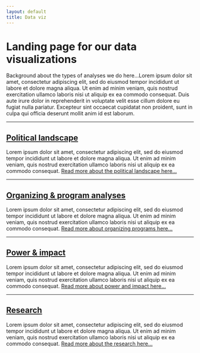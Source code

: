 ```yaml
---
layout: default
title: Data viz
---
```

# Landing page for our data visualizations

Background about the types of analyses we do here...Lorem ipsum dolor sit amet, consectetur adipiscing elit, sed do eiusmod tempor incididunt ut labore et dolore magna aliqua. Ut enim ad minim veniam, quis nostrud exercitation ullamco laboris nisi ut aliquip ex ea commodo consequat. Duis aute irure dolor in reprehenderit in voluptate velit esse cillum dolore eu fugiat nulla pariatur. Excepteur sint occaecat cupidatat non proident, sunt in culpa qui officia deserunt mollit anim id est laborum.

---

## <a href="/data-viz/pol-landscape/index.html"> Political landscape</a>
Lorem ipsum dolor sit amet, consectetur adipiscing elit, sed do eiusmod tempor incididunt ut labore et dolore magna aliqua. Ut enim ad minim veniam, quis nostrud exercitation ullamco laboris nisi ut aliquip ex ea commodo consequat. <a href="/data-viz/pol-landscape/index.html">Read more about the political landscape here...</a>

---

## <a href="/data-viz/organizing/index.html"> Organizing & program analyses </a>
Lorem ipsum dolor sit amet, consectetur adipiscing elit, sed do eiusmod tempor incididunt ut labore et dolore magna aliqua. Ut enim ad minim veniam, quis nostrud exercitation ullamco laboris nisi ut aliquip ex ea commodo consequat. <a href="/data-viz/pol-landscape/index.html">Read more about organizing programs here...</a>

---

## <a href="/data-viz/power/index.html"> Power & impact </a>
Lorem ipsum dolor sit amet, consectetur adipiscing elit, sed do eiusmod tempor incididunt ut labore et dolore magna aliqua. Ut enim ad minim veniam, quis nostrud exercitation ullamco laboris nisi ut aliquip ex ea commodo consequat. <a href="/data-viz/pol-landscape/index.html">Read more about power and impact here...</a>

---

## <a href="/data-viz/research/index.html"> Research</a>
Lorem ipsum dolor sit amet, consectetur adipiscing elit, sed do eiusmod tempor incididunt ut labore et dolore magna aliqua. Ut enim ad minim veniam, quis nostrud exercitation ullamco laboris nisi ut aliquip ex ea commodo consequat. <a href="/data-viz/pol-landscape/index.html">Read more about the research here...</a>


